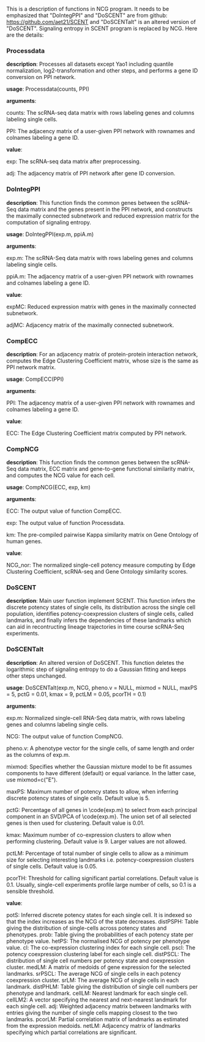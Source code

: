 This is a description of functions in NCG program. It needs to be emphasized that "DoIntegPPI" and "DoSCENT" are from github: https://github.com/aet21/SCENT and "DoSCENTalt" is an altered version of "DoSCENT". Signaling entropy in SCENT program is replaced by NCG. Here are the details:



### Processdata

**description**: Processes all datasets except Yao1 including quantile normalization, log2-transformation and other steps, and performs a gene ID conversion on PPI network.

**usage**: Processdata(counts, PPI)

**arguments**: 

counts: The scRNA-seq data matrix with rows labeling genes and columns labeling single cells.

PPI: The adjacency matrix of a user-given PPI network with rownames and
colnames labeling a gene ID.

**value**:

exp: The scRNA-seq data matrix after preprocessing.

adj: The adjacency matrix of PPI network after gene ID conversion.



### DoIntegPPI

**description**: This function finds the common genes between the scRNA-Seq data matrix and the genes present in the PPI network, and constructs the maximally connected subnetwork and reduced expression matrix for the computation of signaling entropy.

**usage**: DoIntegPPI(exp.m, ppiA.m)

**arguments**: 

exp.m: The scRNA-Seq data matrix with rows labeling genes and columns labeling single cells.

ppiA.m: The adjacency matrix of a user-given PPI network with rownames and
colnames labeling a gene ID.

**value**:

expMC: Reduced expression matrix with genes in the maximally connected subnetwork.

adjMC: Adjacency matrix of the maximally connected subnetwork.



### CompECC

**description**: For an adjacency matrix of protein-protein interaction network, computes the Edge Clustering Coefficient matrix, whose size is the same as PPI network matrix.

**usage**: CompECC(PPI)

**arguments**: 

PPI: The adjacency matrix of a user-given PPI network with rownames and
colnames labeling a gene ID.

**value**:

ECC:  The Edge Clustering Coefficient matrix computed by PPI network.



### CompNCG

**description**: This function finds the common genes between the scRNA-Seq data matrix, ECC matrix and gene-to-gene functional similarity matrix, and computes the NCG value for each cell.

**usage**: CompNCG(ECC, exp, km)

**arguments**:

ECC: The output value of function CompECC.

exp: The output value of function Processdata.

km: The pre-compiled pairwise Kappa similarity matrix on Gene Ontology of human genes.

**value**: 

NCG_nor: The normalized single-cell potency measure computing by Edge Clustering Coefficient, scRNA-seq and Gene Ontology similarity scores.



### DoSCENT

**description**: Main user function implement SCENT. This function infers the discrete potency states of single cells, its distribution across the single cell
population, identifies potency-coexpression clusters of single cells, called landmarks, and finally infers the dependencies of these landmarks which can aid in recontructing lineage trajectories in time course scRNA-Seq experiments.



### DoSCENTalt

**description**: An altered version of DoSCENT. This function deletes the logarithmic step of signaling entropy to do a Gaussian fitting and keeps other steps unchanged.

**usage**: DoSCENTalt(exp.m, NCG, pheno.v = NULL, mixmod = NULL, maxPS = 5, pctG = 0.01, kmax = 9, pctLM = 0.05, pcorTH = 0.1)

**arguments**:

exp.m: Normalized single-cell RNA-Seq data matrix, with rows labeling genes and columns labeling single cells.

NCG: The output value of function CompNCG.

pheno.v: A phenotype vector for the single cells, of same length and order as the columns of exp.m.

mixmod: Specifies whether the Gaussian mixture model to be fit assumes
components to have different (default) or equal variance. In the latter
case, use mixmod=c("E").

maxPS: Maximum number of potency states to allow, when inferring discrete
potency states of single cells. Default value is 5.

pctG: Percentage of all genes in \code{exp.m} to select from each principal
component in an SVD/PCA of \code{exp.m}. The union set of all selected genes is then used for clustering. Default value is 0.01.

kmax: Maximum number of co-expression clusters to allow when performing
clustering. Default value is 9. Larger values are not allowed.

pctLM: Percentage of total number of single cells to allow as a minimum size
for selecting interesting landmarks i.e. potency-coexpression clusters
of single cells. Default value is 0.05.

pcorTH: Threshold for calling significant partial correlations. Default value is
0.1. Usually, single-cell experiments profile large number of cells, so
0.1 is a sensible threshold.

**value**:

potS: Inferred discrete potency states for each single cell. It is indexed so that the index increases as the NCG of the state decreases.
distPSPH: Table giving the distribution of single-cells across potency states and phenotypes.
prob: Table giving the probabilities of each potency state per phenotype value.
hetPS: The normalised NCG of potency per phenotype value.
cl: The co-expression clustering index for each single cell.
pscl: The potency coexpression clustering label for each single cell.
distPSCL: The distribution of single cell numbers per potency state and coexpression cluster.
medLM: A matrix of medoids of gene expression for the selected landmarks.
srPSCL: The average NCG of single cells in each potency coexpression cluster.
srLM: The average NCG of single cells in each landmark.
distPHLM: Table giving the distribution of single cell numbers per phenotype and landmark.
cellLM: Nearest landmark for each single cell.
cellLM2: A vector specifying the nearest and next-nearest landmark for each single cell.
adj: Weighted adjacency matrix between landmarks with entries giving the number of single cells mapping closest to the two landmarks.
pcorLM: Partial correlation matrix of landmarks as estimated from the expression medoids.
netLM: Adjacency matrix of landmarks specifying which partial correlations are significant.